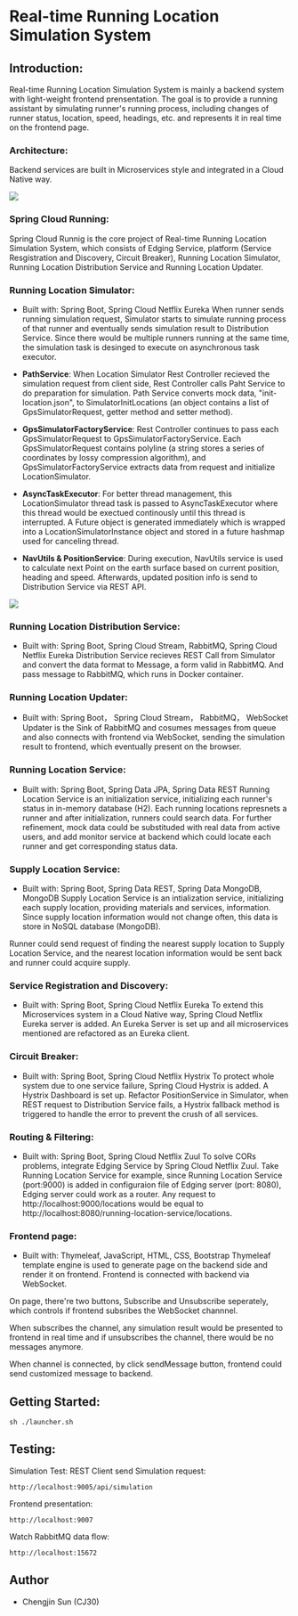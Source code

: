 # Real-time Running Location Simulation System
## Introduction:
Real-time Running Location Simulation System is mainly a backend system with light-weight frontend prensentation. The goal is to provide a running assistant by simulating runner's running process, including changes of runner status, location, speed, headings, etc. and represents it in real time on the frontend page.

### Architecture:
Backend services are built in Microservices style and integrated in a Cloud Native way.

![](https://github.com/CJ30/real-time-running-location-simulation-system/blob/master/pics/runningArchitecture.png)


### Spring Cloud Running:
Spring Cloud Runnig is the core project of Real-time Running Location Simulation System, which consists of Edging Service, platform (Service Resgistration and Discovery, Circuit Breaker), Running Location Simulator, Running Location Distribution Service and Running Location Updater.


### Running Location Simulator:
* Built with: Spring Boot, Spring Cloud Netflix Eureka
When runner sends running simulation request, Simulator starts to simulate running process of that runner and eventually sends simulation result to Distribution Service. Since there would be multiple runners running at the same time, the simulation task is desinged to execute on asynchronous task executor.

* **PathService**:
	When Location Simulator Rest Controller recieved the simulation request from client side, Rest Controller calls Paht Service to do preparation for simulation. Path Service converts mock data, "init-location.json", to SimulatorInitLocations (an object contains a list of GpsSimulatorRequest, getter method and setter method).

* **GpsSimulatorFactoryService**:
	Rest Controller continues to pass each GpsSimulatorRequest to GpsSimulatorFactoryService. Each GpsSimulatorRequest contains polyline (a string stores a series of coordinates by lossy compression algorithm), and GpsSimulatorFactoryService extracts data from request and initialize LocationSimulator.

* **AsyncTaskExecutor**:
	For better thread management, this LocationSimulator thread task is passed to AsyncTaskExecutor where this thread would be exectued continously until this thread is interrupted. A Future object is generated immediately which is wrapped into a LocationSimulatorInstance object and stored in a future hashmap used for canceling thread.

* **NavUtils & PositionService**:
	During execution, NavUtils service is used to calculate next Point on the earth surface based on current position, heading and speed. Afterwards, updated position info is send to Distribution Service via REST API.

![](https://github.com/CJ30/real-time-running-location-simulation-system/blob/master/pics/simulator.png)


### Running Location Distribution Service:
* Built with: Spring Boot, Spring Cloud Stream, RabbitMQ, Spring Cloud Netflix Eureka
Distribution Service recieves REST Call from Simulator and convert the data format to Message, a form valid in RabbitMQ. And pass message to RabbitMQ, which runs in Docker container.


### Running Location Updater:
* Built with: Spring Boot， Spring Cloud Stream， RabbitMQ， WebSocket
Updater is the Sink of RabbitMQ and cosumes messages from queue and also connects with frontend via WebSocket, sending the simulation result to frontend, which eventually present on the browser.


### Running Location Service:
* Built with: Spring Boot, Spring Data JPA, Spring Data REST
Running Location Service is an initialization service, initializing each runner's status in in-memory database (H2). Each running locations represnets a runner and after initialization, runners could search data. For further refinement, mock data could be substituded with real data from active users, and add monitor service at backend which could locate each runner and get corresponding status data.


### Supply Location Service:
* Built with: Spring Boot, Spring Data REST, Spring Data MongoDB, MongoDB
Supply Location Service is an intialization service, initializing each supply location, providing materials and services, information. Since supply location information would not change often, this data is store in NoSQL database (MongoDB). 

Runner could send request of finding the nearest supply location to Supply Location Service, and the nearest location information would be sent back and runner could acquire supply.


### Service Registration and Discovery:
* Built with: Spring Boot, Spring Cloud Netflix Eureka
To extend this Microservices system in a Cloud Native way, Spring Cloud Netflix Eureka server is added. An Eureka Server is set up and all microservices mentioned are refactored as an Eureka client. 


### Circuit Breaker:
* Built with: Spring Boot, Spring Cloud Netflix Hystrix
To protect whole system due to one service failure, Spring Cloud Hystrix is added. A Hystrix Dashboard is set up. Refactor PositionService in Simulator, when REST request to Distribution Service fails, a Hystrix fallback method is triggered to handle the error to prevent the crush of all services.


### Routing & Filtering:
* Built with: Spring Boot, Spring Cloud Netflix Zuul
To solve CORs problems, integrate Edging Service by Spring Cloud Netflix Zuul. Take Running Location Service for example, since Running Location Service (port:9000) is added in configuraion file of Edging server (port: 8080), Edging server could work as a router. Any request to http://localhost:9000/locations would be equal to http://localhost:8080/running-location-service/locations.


### Frontend page:
* Built with: Thymeleaf, JavaScript, HTML, CSS, Bootstrap
Thymeleaf template engine is used to generate page on the backend side and render it on frontend. Frontend is connected with backend via WebSocket.

On page, there're two buttons, Subscribe and Unsubscribe seperately, which controls if frontend subsribes the WebSocket channnel.

When subscribes the channel, any simulation result would be presented to frontend in real time and if unsubscribes the channel, there would be no messages anymore.

When channel is connected, by click sendMessage button, frontend could send customized message to backend. 


## Getting Started:
```
sh ./launcher.sh
```


## Testing:
Simulation Test:
REST Client send Simulation request:
```
http://localhost:9005/api/simulation
```
Frontend presentation:
```
http://localhost:9007
```
Watch RabbitMQ data flow:
```
http://localhost:15672
```

## Author
* Chengjin Sun (CJ30)
